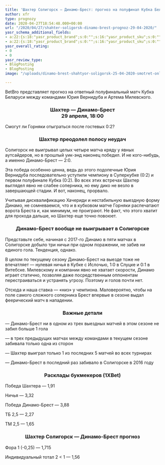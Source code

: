 ```yaml
---
title: 'Шахтер Солигорск — Динамо-Брест: прогноз на полуфинал Кубка Беларуси 29 апреля'
author: xfr
type: prognozy
date: 2020-04-27T18:54:48.000+00:00
url: "/2020/04/27/shahter-soligorsk-dinamo-brest-prognoz-29-04-2020/"
yasr_schema_additional_fields:
- a:22:{s:18:"yasr_product_brand";s:0:"";s:16:"yasr_product_sku";s:0:"";s:37:"yasr_product_global_identifier_select";s:5:"gtin8";s:36:"yasr_product_global_identifier_value";s:0:"";s:18:"yasr_product_price";s:0:"";s:27:"yasr_product_price_currency";s:0:"";s:30:"yasr_product_price_valid_until";s:0:"";s:31:"yasr_product_price_availability";s:12:"Discontinued";s:22:"yasr_product_price_url";s:0:"";s:26:"yasr_localbusiness_address";s:0:"";s:29:"yasr_localbusiness_pricerange";s:0:"";s:28:"yasr_localbusiness_telephone";s:0:"";s:20:"yasr_recipe_cooktime";s:0:"";s:23:"yasr_recipe_description";s:0:"";s:20:"yasr_recipe_keywords";s:0:"";s:21:"yasr_recipe_nutrition";s:0:"";s:20:"yasr_recipe_preptime";s:0:"";s:26:"yasr_recipe_recipecategory";s:0:"";s:25:"yasr_recipe_recipecuisine";s:0:"";s:28:"yasr_recipe_recipeingredient";s:0:"";s:30:"yasr_recipe_recipeinstructions";s:0:"";s:17:"yasr_recipe_video";s:0:"";}
- a:22:{s:18:"yasr_product_brand";s:0:"";s:16:"yasr_product_sku";s:0:"";s:37:"yasr_product_global_identifier_select";s:5:"gtin8";s:36:"yasr_product_global_identifier_value";s:0:"";s:18:"yasr_product_price";s:0:"";s:27:"yasr_product_price_currency";s:0:"";s:30:"yasr_product_price_valid_until";s:0:"";s:31:"yasr_product_price_availability";s:12:"Discontinued";s:22:"yasr_product_price_url";s:0:"";s:26:"yasr_localbusiness_address";s:0:"";s:29:"yasr_localbusiness_pricerange";s:0:"";s:28:"yasr_localbusiness_telephone";s:0:"";s:20:"yasr_recipe_cooktime";s:0:"";s:23:"yasr_recipe_description";s:0:"";s:20:"yasr_recipe_keywords";s:0:"";s:21:"yasr_recipe_nutrition";s:0:"";s:20:"yasr_recipe_preptime";s:0:"";s:26:"yasr_recipe_recipecategory";s:0:"";s:25:"yasr_recipe_recipecuisine";s:0:"";s:28:"yasr_recipe_recipeingredient";s:0:"";s:30:"yasr_recipe_recipeinstructions";s:0:"";s:17:"yasr_recipe_video";s:0:"";}
yasr_overall_rating:
- 0
- 0
yasr_review_type:
- BlogPosting
- BlogPosting
image: "/uploads/dinamo-brest-shahtyor-soligorsk-25-04-2020-smotret-onlajn-800x445.jpg"

---
```

BetBro представляет прогноз на ответный полуфинальный матч Кубка Беларуси между командами Юрия Вернидуба и Артема Милевского.

<h3 style="text-align: center">
  <strong>Шахтер &#8212; Динамо-Брест</strong><br /> <strong>29 апреля, 18:00</strong>
</h3>

Смогут ли Горняки отыграться после гостевых 0:2?

<h3 style="text-align: center">
  <strong>Шахтер преодолел полосу неудач</strong>
</h3>

Солигорск не выигрывал целых четыре матча кряду у явных аутсайдеров, но в прошлый уик-энд наконец победил. И не кого-нибудь, а именно Динамо-Брест &#8212; 2:0.

Эта победа особенно ценна, ведь до этого подопечные Юрия Вернидуба последовательно уступили чемпиону в Суперкубке (0:2) и первом полуфинале Кубка (0:2). Во всех этих встречах Шахтер выглядел явно не слабее соперника, но ему дико не везло в завершающей стадии. И вот, наконец, прорвало.

Учитывая дисквалификацию Хачериди и нестабильную выездную форму Динамо, не сомневаемся, что и в кубковом матче Горняки распечатают ворота Бреста и, как минимум, не проиграют. Не факт, что этого хватит для прохода дальше, но Шахтер еще точно повоюет.

<h3 style="text-align: center">
  <strong>Динамо-Брест вообще не выигрывает в Солигорске</strong>
</h3>

Представьте себе, начиная с 2017-го Динамо в пяти матчах в Солигорске добыло три ничьи при одном поражении, не забив ни единого гола. Тенденция, однако.

В целом по текущему сезону Динамо-Брест на выезде тоже не впечатляет &#8212; нулевая ничья в Кубке с Ислочью, 1:0 в Слуцке и 0:1 в Витебске. Милевскому и компании явно не хватает скорости, Динамо играет статично, позволяя даже посредственным оппонентам перестраиваться и устранять угрозу. Поэтому и голов почти нет.

Отсюда и наша ставка &#8212; «низ» у чемпиона. Маловероятно, чтобы на поле самого сложного соперника Брест впервые в сезоне выдал феерический матч в нападении.

<h3 style="text-align: center">
  <strong>Важные детали</strong>
</h3>

&#8212; Динамо-Брест ни в одном из трех выездных матчей в этом сезоне не забил больше 1 гола

&#8212; в трех предыдущих матчах между командами в текущем сезоне забивала только одна из сторон

&#8212; Шахтер выиграл только 1 из последних 5 матчей во всех турнирах

&#8212; Динамо-Брест в последний раз забивало в Солигорске в 2016 году

<h3 style="text-align: center">
  <strong>Расклады букмекеров (1XBet)</strong>
</h3>

Победа Шахтера &#8212; 1,91

Ничья &#8212; 3,32

Победа Динамо-Брест &#8212; 3,88

ТБ 2,5 &#8212; 2,27

ТМ 2,5 &#8212; 1,65

<h3 style="text-align: center">
  Шахтер Солигорск &#8212; Динамо-Брест прогноз
</h3>

Фора 1 (-0,25) &#8212; 1,715

Индивидуальный тотал 2 < 1 &#8212; 1,56